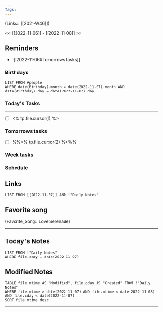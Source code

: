 ```yaml
---
Tags:
---
```

(Links:: [[2021-W46]])

<< [[2022-11-06]] - [[2022-11-08]] >>
## Reminders
- ![[2022-11-06#Tomorrows tasks]]
### Birthdays
```dataview
LIST FROM #people 
WHERE date(Birthday).month = date(2022-11-07).month AND date(Birthday).day = date(2022-11-07).day

```
### Today's Tasks
---
- [ ] <% tp.file.cursor(1) %>



### Tomorrows tasks
- [ ] %%<% tp.file.cursor(2) %>%%
### Week tasks
### Schedule

## Links
```dataview
LIST FROM [[2022-11-07]] AND !"Daily Notes"
```
## Favorite song
(Favorite_Song:: Love Serenade)
___
## Today's Notes
```dataview
LIST FROM !"Daily Notes"
WHERE file.cday = date(2022-11-07)
```
## Modified Notes
```dataview
TABLE file.mtime AS "Modified", file.cday AS "Created" FROM !"Daily Notes" 
WHERE file.mtime > date(2022-11-07) AND file.mtime < date(2022-11-08) AND file.cday < date(2022-11-07)
SORT file.mtime desc
```
___
